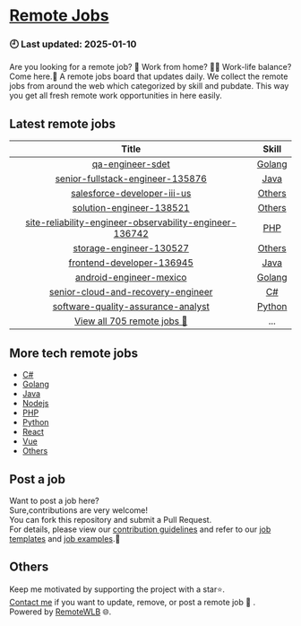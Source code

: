 # [Remote Jobs](https://github.com/RemoteWLB/remote-jobs)  
### 🕘 Last updated: 2025-01-10  
Are you looking for a remote job? 💼 Work from home? 👩‍💻 Work-life balance?  
Come here.🎁 A remote jobs board that updates daily. We collect the remote jobs from around the web which categorized by skill and pubdate. This way you get all fresh remote work opportunities in here easily.  
  
## Latest remote jobs  
| Title | Skill |  
|:-----:|:-----:|  
| [qa-engineer-sdet](https://github.com/RemoteWLB/remote-jobs/tree/main/jobs/Golang/2025-01/qa-engineer-sdet) | [Golang](https://github.com/RemoteWLB/remote-jobs/tree/main/jobs/Golang/) |  
| [senior-fullstack-engineer-135876](https://github.com/RemoteWLB/remote-jobs/tree/main/jobs/Java/2025-01/senior-fullstack-engineer-135876) | [Java](https://github.com/RemoteWLB/remote-jobs/tree/main/jobs/Java/) |  
| [salesforce-developer-iii-us](https://github.com/RemoteWLB/remote-jobs/tree/main/jobs/Others/2025-01/salesforce-developer-iii-us) | [Others](https://github.com/RemoteWLB/remote-jobs/tree/main/jobs/Others/) |  
| [solution-engineer-138521](https://github.com/RemoteWLB/remote-jobs/tree/main/jobs/Others/2025-01/solution-engineer-138521) | [Others](https://github.com/RemoteWLB/remote-jobs/tree/main/jobs/Others/) |  
| [site-reliability-engineer-observability-engineer-136742](https://github.com/RemoteWLB/remote-jobs/tree/main/jobs/PHP/2025-01/site-reliability-engineer-observability-engineer-136742) | [PHP](https://github.com/RemoteWLB/remote-jobs/tree/main/jobs/PHP/) |  
| [storage-engineer-130527](https://github.com/RemoteWLB/remote-jobs/tree/main/jobs/Others/2025-01/storage-engineer-130527) | [Others](https://github.com/RemoteWLB/remote-jobs/tree/main/jobs/Others/) |  
| [frontend-developer-136945](https://github.com/RemoteWLB/remote-jobs/tree/main/jobs/Java/2025-01/frontend-developer-136945) | [Java](https://github.com/RemoteWLB/remote-jobs/tree/main/jobs/Java/) |  
| [android-engineer-mexico](https://github.com/RemoteWLB/remote-jobs/tree/main/jobs/Golang/2025-01/android-engineer-mexico) | [Golang](https://github.com/RemoteWLB/remote-jobs/tree/main/jobs/Golang/) |  
| [senior-cloud-and-recovery-engineer](https://github.com/RemoteWLB/remote-jobs/tree/main/jobs/C#/2025-01/senior-cloud-and-recovery-engineer) | [C#](https://github.com/RemoteWLB/remote-jobs/tree/main/jobs/C#/) |  
| [software-quality-assurance-analyst](https://github.com/RemoteWLB/remote-jobs/tree/main/jobs/Python/2025-01/software-quality-assurance-analyst) | [Python](https://github.com/RemoteWLB/remote-jobs/tree/main/jobs/Python/) |  
| [View all 705 remote jobs 👋](https://github.com/RemoteWLB/remote-jobs/tree/main/jobs) | ... |  
## More tech remote jobs  
* [C#](https://github.com/RemoteWLB/remote-jobs/tree/main/jobs/C%23)  
* [Golang](https://github.com/RemoteWLB/remote-jobs/tree/main/jobs/Golang)   
* [Java](https://github.com/RemoteWLB/remote-jobs/tree/main/jobs/Java)   
* [Nodejs](https://github.com/RemoteWLB/remote-jobs/tree/main/jobs/Nodejs)   
* [PHP](https://github.com/RemoteWLB/remote-jobs/tree/main/jobs/PHP)   
* [Python](https://github.com/RemoteWLB/remote-jobs/tree/main/jobs/Python)   
* [React](https://github.com/RemoteWLB/remote-jobs/tree/main/jobs/React)   
* [Vue](https://github.com/RemoteWLB/remote-jobs/tree/main/jobs/Vue)   
* [Others](https://github.com/RemoteWLB/remote-jobs/tree/main/jobs/Others)  
## Post a job  
Want to post a job here?  
Sure,contributions are very welcome!  
You can fork this repository and submit a Pull Request.  
For details, please view our [contribution guidelines](https://github.com/RemoteWLB/remote-jobs/tree/main/.github/contributing.md) and refer to our [job templates](https://github.com/RemoteWLB/remote-jobs/tree/main/.github/jobs_template.md) and [job examples](https://github.com/RemoteWLB/remote-jobs/tree/main/.github/jobs_example.md).🤝  
## Others  
Keep me motivated by supporting the project with a star⭐.  
[Contact me](https://remotewlb.com/about) if you want to update, remove, or post a remote job 💼 .  
Powered by [RemoteWLB](https://remotewlb.com) 🌐.

